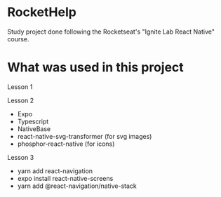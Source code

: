 # RocketHelp

Study project done following the Rocketseat's "Ignite Lab React Native" course.

# What was used in this project

Lesson 1


Lesson 2

- Expo
- Typescript
- NativeBase
- react-native-svg-transformer (for svg images)
- phosphor-react-native (for icons)

Lesson 3

- yarn add react-navigation
- expo install react-native-screens
- yarn add @react-navigation/native-stack
